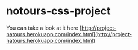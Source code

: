 # notours-css-project

You can take a look at it here [http://project-natours.herokuapp.com/index.html](http://project-natours.herokuapp.com/index.html)
